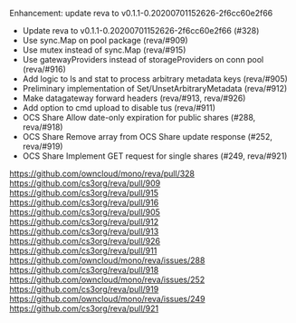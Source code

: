 Enhancement: update reva to v0.1.1-0.20200701152626-2f6cc60e2f66

- Update reva to v0.1.1-0.20200701152626-2f6cc60e2f66 (#328)
- Use sync.Map on pool package (reva/#909)
- Use mutex instead of sync.Map (reva/#915)
- Use gatewayProviders instead of storageProviders on conn pool (reva/#916)
- Add logic to ls and stat to process arbitrary metadata keys (reva/#905)
- Preliminary implementation of Set/UnsetArbitraryMetadata (reva/#912)
- Make datagateway forward headers (reva/#913, reva/#926)
- Add option to cmd upload to disable tus (reva/#911)
- OCS Share Allow date-only expiration for public shares (#288, reva/#918)
- OCS Share Remove array from OCS Share update response (#252, reva/#919)
- OCS Share Implement GET request for single shares  (#249, reva/#921)

https://github.com/owncloud/mono/reva/pull/328
https://github.com/cs3org/reva/pull/909
https://github.com/cs3org/reva/pull/915
https://github.com/cs3org/reva/pull/916
https://github.com/cs3org/reva/pull/905
https://github.com/cs3org/reva/pull/912
https://github.com/cs3org/reva/pull/913
https://github.com/cs3org/reva/pull/926
https://github.com/cs3org/reva/pull/911
https://github.com/owncloud/mono/reva/issues/288
https://github.com/cs3org/reva/pull/918
https://github.com/owncloud/mono/reva/issues/252
https://github.com/cs3org/reva/pull/919
https://github.com/owncloud/mono/reva/issues/249
https://github.com/cs3org/reva/pull/921

